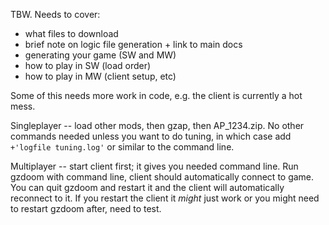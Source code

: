 TBW. Needs to cover:

- what files to download
- brief note on logic file generation + link to main docs
- generating your game (SW and MW)
- how to play in SW (load order)
- how to play in MW (client setup, etc)

Some of this needs more work in code, e.g. the client is currently a hot mess.

Singleplayer -- load other mods, then gzap, then AP_1234.zip. No other commands
needed unless you want to do tuning, in which case add `+'logfile tuning.log'` or
similar to the command line.

Multiplayer -- start client first; it gives you needed command line.
Run gzdoom with command line, client should automatically connect to game.
You can quit gzdoom and restart it and the client will automatically reconnect to it.
If you restart the client it *might* just work or you might need to restart gzdoom
after, need to test.
